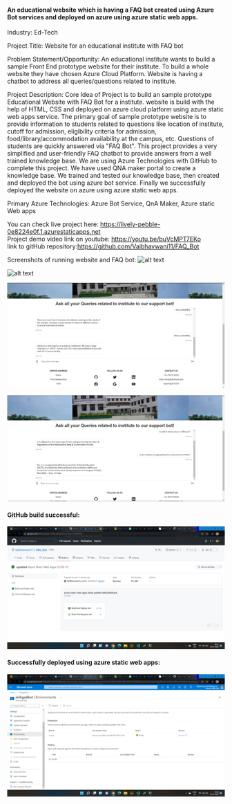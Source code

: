  <h4> An educational website which is having a FAQ bot created using Azure Bot services and deployed on azure using azure static web apps.</h4>
Industry:
Ed-Tech

Project Title:
Website for an educational institute with FAQ bot

Problem Statement/Opportunity:
 An educational institute wants to build a sample Front End prototype website for their institute. To build a whole website they have chosen Azure Cloud Platform. 
Website is having a chatbot to address all queries/questions related to institute.

Project Description:
Core Idea of Project is to build an sample prototype Educational Website with FAQ Bot for a institute. website is build with the help of HTML, CSS and deployed on azure cloud platform using azure static web apps service. The primary goal of sample prototype website is to provide information to students related to questions like location of institute, cutoff for admission, eligibility criteria for admission, food/library/accommodation availability at the campus, etc. Questions of students are quickly answered via "FAQ Bot". This project provides a very simplified and user-friendly FAQ chatbot to provide answers from a well trained knowledge base. We are using Azure Technologies with GitHub to complete this project. We have used QNA maker portal to create a knowledge base. We trained and tested our knowledge base, then created and deployed the bot using azure bot service. Finally we successfully deployed the website on azure using azure static web apps.

Primary Azure Technologies:
Azure Bot Service, QnA Maker, Azure static Web apps

You can check live project here: https://lively-pebble-0e8224e0f.1.azurestaticapps.net <br>
Project demo video link on youtube: https://youtu.be/buVcMPT7EKo <br>
link to gitHub repository:https://github.com/Vaibhavwani11/FAQ_Bot 

Screenshots of running website and FAQ bot:
![alt text](https://github.com/Vaibhavwani11/SupportBot/blob/master/Images/Screenshot1.png)

![alt text](https://github.com/Vaibhavwani11/SupportBot/blob/master/Images/Screenshot%202.png)

![alt text](https://github.com/Vaibhavwani11/FAQ_Bot/blob/master/src/Screenshot%20(78).png)

![alt text](https://github.com/Vaibhavwani11/FAQ_Bot/blob/master/Images/Screenshot3.png)

<h4>GitHub build successful:</h4>

![alt text](https://github.com/Vaibhavwani11/FAQ_Bot/blob/master/Images/github%20build.png)

<h4>Successfully deployed using azure static web apps:</h4>

![alt text](https://github.com/Vaibhavwani11/FAQ_Bot/blob/master/Images/deployement%20status.png)
